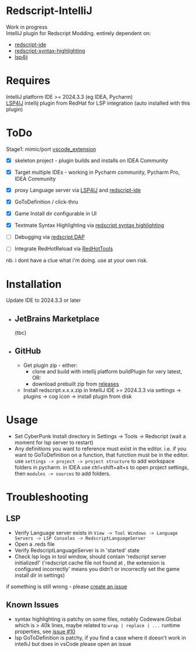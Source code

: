 # Redscript-IntelliJ

<!-- Plugin description -->
Work in progress   
IntelliJ plugin for Redscript Modding. entirely dependent on:
  - [redscript-ide](https://github.com/jac3km4/redscript-ide)
  - [redscript-syntax-highlighting](https://github.com/jackhumbert/redscript-syntax-highlighting)
  - [lsp4ij](https://github.com/redhat-developer/lsp4ij)
<!-- Plugin description end -->

# Requires
IntelliJ platform IDE  >= 2024.3.3 (eg IDEA, Pycharm)  
[LSP4IJ](https://github.com/redhat-developer/lsp4ij) intellij plugin from RedHat for LSP integration (auto installed with this plugin)

# ToDo

Stage1: mimic/port [vscode_extension](https://github.com/jac3km4/redscript-ide-vscode?tab=readme-ov-file)

- [x] skeleton project - plugin builds and installs on IDEA Community
- [x] Target multiple IDEs - working in Pycharm community, Pycharm Pro, IDEA Community
- [x] proxy Language server via [LSP4IJ](https://github.com/redhat-developer/lsp4ij) and [redscript-ide](https://github.com/jac3km4/redscript-ide)
- [x] GoToDefinition / click-thru
- [x] Game Install dir configurable in UI
- [x] Textmate Syntax Highlighting via [redscript syntax highlighting](https://github.com/jackhumbert/redscript-syntax-highlighting)
- [ ] Debugging via [redscript DAP](https://github.com/jac3km4/redscript-dap)
- [ ] Integrate  RedHotReload via [RedHotTools](https://github.com/psiberx/cp2077-red-hot-tools)


nb. i dont have a clue what i'm doing. use at your own risk.

# Installation
Update IDE to 2024.3.3 or later

- ## JetBrains Marketplace
  (tbc)

- ## GitHub
  - Get plugin zip - either:
    - clone and build with intellij platform buildPlugin for very latest,  OR:  
    - download prebuilt zip from [releases](https://github.com/pawrequest/redscript-intellij/releases)   
  - Install redscript.x.x.x.zip in IntelliJ IDE >= 2024.3.3 via settings -> plugins -> cog icon -> install plugin from disk  

# Usage
- Set CyberPunk Install directory in Settings -> Tools -> Redscript (wait a moment for lsp server to restart)
- Any definitions you want to reference must exist in the editor. i.e. if you want to GoToDefinition on a function, that function must be in the editor.  
  use `settings -> project -> project structure` to add workspace folders in pycharm. in IDEA use ctrl+shift+alt+s to open project settings, then `modules -> sources` to add folders.

# Troubleshooting
## LSP
- Verify Language server exists in `View -> Tool Windows -> Language Servers -> LSP Consoles -> RedscriptLanguageServer`
- Open a .reds file
- Verify RedscriptLanguageServer is in 'started' state
- Check lsp logs in tool window, should contain 'redscript server initialized!'
  ('redscript cache file not found at , the extension is configured incorrectly' means you didn't or incorrectly set the game install dir in settings)

if something is still wrong - please [create an issue](https://github.com/pawrequest/redscript-intellij/issues)

## Known Issues
- syntax highlighting is patchy on some files, notably Codeware.Global which is > 40k lines, maybe related to `wrap | replace | ...` runtime properties, see [issue #10](https://github.com/pawrequest/redscript-intellij/issues/10)
- lsp GoToDefinition is patchy, if you find a case where it doesn't work in intelliJ but does in vsCode please open an issue
